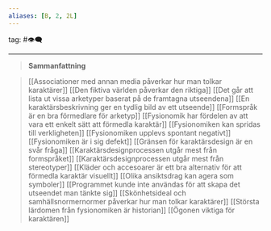 ```yaml
---
aliases: [B, 2, 2L]
---
```

tag: #👁‍🗨
- - - 
>**Sammanfattning**
>

>[[Associationer med annan media påverkar hur man tolkar karaktärer]]
[[Den fiktiva världen påverkar den riktiga]]
[[Det går att lista ut vissa arketyper baserat på de framtagna utseendena]]
[[En karaktärsbeskrivning ger en tydlig bild av ett utseende]]
[[Formspråk är en bra förmedlare för arketyp]]
[[Fysionomik har fördelen av att vara ett enkelt sätt att förmedla karaktär]]
[[Fysionomiken kan spridas till verkligheten]]
[[Fysionomiken upplevs spontant negativt]]
[[Fysionomiken är i sig defekt]]
[[Gränsen för karaktärsdesign är en svår fråga]]
[[Karaktärsdesignprocessen utgår mest från formspråket]]
[[Karaktärsdesignprocessen utgår mest från stereotyper]]
[[Kläder och accesoarer är ett bra alternativ för att förmedla karaktär visuellt]]
[[Olika ansiktsdrag kan agera som symboler]]
[[Programmet kunde inte användas för att skapa det utseendet man tänkte sig]]
[[Skönhetsideal och samhällsnormernormer påverkar hur man tolkar karaktärer]]
[[Största lärdomen från fysionomiken är historian]]
[[Ögonen viktiga för karaktären]]
